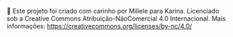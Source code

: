 📝 Este projeto foi criado com carinho por Miliele para Karina.
Licenciado sob a Creative Commons Atribuição-NãoComercial 4.0 Internacional.
Mais informações: https://creativecommons.org/licenses/by-nc/4.0/
